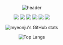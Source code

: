 <div align="center"> 

![header](https://capsule-render.vercel.app/api?type=Waving&height=400&text=Myeonju's%20GitHub!%20&fontSize=40&fontColor=ffffff&fontAlign=70&animation=fadeIn&color=timeAuto)

  <img src="https://img.shields.io/badge/java-007396?style=for-the-badge&logo=java&logoColor=white">
  <img src="https://img.shields.io/badge/html5-E34F26?style=for-the-badge&logo=html5&logoColor=white"> 
  <img src="https://img.shields.io/badge/css-1572B6?style=for-the-badge&logo=css3&logoColor=white"> 
  <img src="https://img.shields.io/badge/javascript-F7DF1E?style=for-the-badge&logo=javascript&logoColor=black"> 
  <img src="https://img.shields.io/badge/springboot-6DB33F?style=for-the-badge&logo=springboot&logoColor=white">
  <img src="https://img.shields.io/badge/oracle-F80000?style=for-the-badge&logo=oracle&logoColor=white">

![myeonju's GitHub stats](https://github-readme-stats.vercel.app/api?username=myeonju&show_icons=true)

![Top Langs](https://github-readme-stats.vercel.app/api/top-langs/?username=myeonju&layout=compact&theme=highcontrast)
</div>

